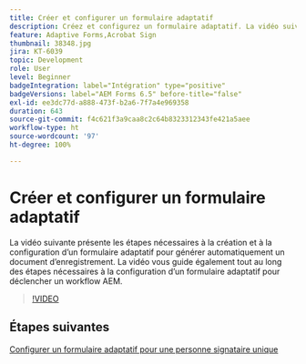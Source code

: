 ```yaml
---
title: Créer et configurer un formulaire adaptatif
description: Créez et configurez un formulaire adaptatif. La vidéo suivante présente les étapes nécessaires à la création et à la configuration d’un formulaire adaptatif pour générer automatiquement un document d’enregistrement. La vidéo vous guide également tout au long des étapes nécessaires à la configuration d’un formulaire adaptatif pour déclencher un workflow AEM.
feature: Adaptive Forms,Acrobat Sign
thumbnail: 38348.jpg
jira: KT-6039
topic: Development
role: User
level: Beginner
badgeIntegration: label="Intégration" type="positive"
badgeVersions: label="AEM Forms 6.5" before-title="false"
exl-id: ee3dc77d-a888-473f-b2a6-7f7a4e969358
duration: 643
source-git-commit: f4c621f3a9caa8c2c64b8323312343fe421a5aee
workflow-type: ht
source-wordcount: '97'
ht-degree: 100%

---
```


# Créer et configurer un formulaire adaptatif

La vidéo suivante présente les étapes nécessaires à la création et à la configuration d’un formulaire adaptatif pour générer automatiquement un document d’enregistrement. La vidéo vous guide également tout au long des étapes nécessaires à la configuration d’un formulaire adaptatif pour déclencher un workflow AEM.

>[!VIDEO](https://video.tv.adobe.com/v/327809?quality=12&learn=on&captions=fre_fr)

## Étapes suivantes

[Configurer un formulaire adaptatif pour une personne signataire unique](./configure-adaptive-form-for-single-signer.md)